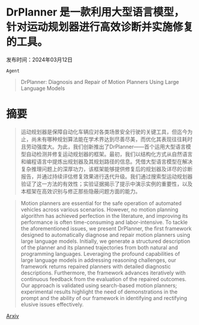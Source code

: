 # DrPlanner 是一款利用大型语言模型，针对运动规划器进行高效诊断并实施修复的工具。

发布时间：2024年03月12日

`Agent`

> DrPlanner: Diagnosis and Repair of Motion Planners Using Large Language Models

# 摘要

> 运动规划器是保障自动化车辆应对各类场景安全行驶的关键工具，但迄今为止，尚未有哪种规划算法能在学术界达到尽善尽美，而优化其表现往往耗时且劳动强度大。为此，我们创新推出了DrPlanner——首个运用大型语言模型自动检测并修复运动规划器的框架。最初，我们以结构化方式从自然语言和编程语言中提炼出规划器及其规划路径的信息。凭借大型语言模型在解决复杂推理问题上的深厚功力，该框架能够提供修复后的规划器及详尽的诊断报告，并通过持续评估修复效果进行迭代升级。我们通过搜索型运动规划器验证了这一方法的有效性；实验证据揭示了提示中演示实例的重要性，以及本框架在高效识别与修正那些隐蔽问题方面的能力。

> Motion planners are essential for the safe operation of automated vehicles across various scenarios. However, no motion planning algorithm has achieved perfection in the literature, and improving its performance is often time-consuming and labor-intensive. To tackle the aforementioned issues, we present DrPlanner, the first framework designed to automatically diagnose and repair motion planners using large language models. Initially, we generate a structured description of the planner and its planned trajectories from both natural and programming languages. Leveraging the profound capabilities of large language models in addressing reasoning challenges, our framework returns repaired planners with detailed diagnostic descriptions. Furthermore, the framework advances iteratively with continuous feedback from the evaluation of the repaired outcomes. Our approach is validated using search-based motion planners; experimental results highlight the need of demonstrations in the prompt and the ability of our framework in identifying and rectifying elusive issues effectively.

[Arxiv](https://arxiv.org/abs/2403.07470)